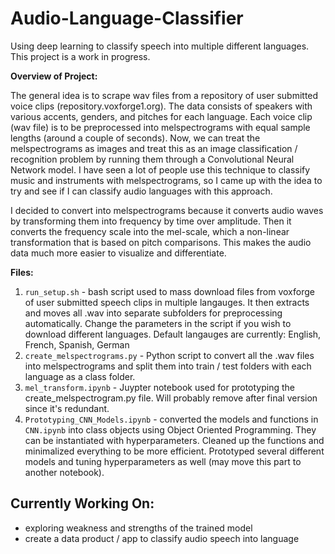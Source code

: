 # Audio-Language-Classifier
Using deep learning to classify speech into multiple different languages. This project is a work in progress.

**Overview of Project:**

The general idea is to scrape wav files from a repository of user submitted voice clips (repository.voxforge1.org). The data consists of speakers with various accents, genders, and pitches for each language. 
Each voice clip (wav file) is to be preprocessed into melspectrograms with equal sample lengths (around a couple of seconds). Now, we can treat the melspectrograms as images and treat this as an image classification / recognition problem by running them through a Convolutional Neural Network model. I have seen a lot of people use this technique to classify music and instruments with melspectrograms, so I came up with the idea to try and see if I can classify audio languages with this approach. 

I decided to convert into melspectrograms because it converts audio waves by transforming them into frequency by time over amplitude. Then it converts the frequency scale into the mel-scale, which a non-linear transformation that is based on pitch comparisons. This makes the audio data much more easier to visualize and differentiate. 


**Files:**

1. `run_setup.sh` - bash script used to mass download files from voxforge of user submitted speech clips in multiple langauges. It then extracts and moves all .wav into separate subfolders for preprocessing automatically. Change the parameters in the script if you wish to download different languages. Default langauges are currently:  English, French, Spanish, German
2. `create_melspectrograms.py` - Python script to convert all the .wav files into melspectrograms and split them into train / test folders with each language as a class folder.
3. `mel_transform.ipynb` - Juypter notebook used for prototyping the create_melspectrogram.py file. Will probably remove after final version since it's redundant.
4. `Prototyping_CNN_Models.ipynb` - converted the models and functions in `CNN.ipynb` into class objects using Object Oriented Programming. They can be instantiated with hyperparameters. Cleaned up the functions and minimalized everything to be more efficient. Prototyped several different models and tuning hyperparameters as well (may move this part to another notebook). 

## Currently Working On:
- exploring weakness and strengths of the trained model
- create a data product / app to classify audio speech into language


